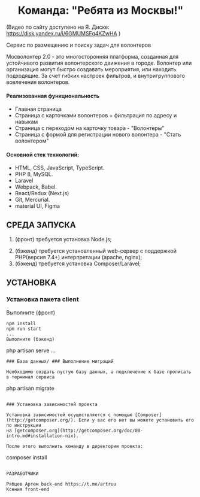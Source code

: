 <p align="center">
    <h1 align="center">Команда: "Ребята из Москвы!"</h1>
    </p>

(Видео по сайту доступено на Я. Диске: https://disk.yandex.ru/i/6GMUMSFq4KZwHA )

<p>Сервис по размещению и поиску задач для волонтеров</p>
<p>Мосволонтер 2.0 - это многосторонняя платформа, созданная для устойчивого развития волонтерского движения в городе. Волонтер или организация  могут быстро создавать мероприятия, или находить подходящие. За счет гибких настроек фильтров, и внутригруппового вовлечения волонтеров. </p>

<h4>Реализованная функциональность</h4>
<ul>
    <li>Главная страница</li>
    <li>Страница с карточками волонтеров + фильтрация по адресу и навыкам</li>
    <li>Страница с переходом на карточку товара - "Волонтеры"</li>
    <li>Страница с формой для регистрации нового волонтера - "Стать волонтером"</li>
</ul> 

<h4>Основной стек технологий:</h4>
<ul>
	<li>HTML, CSS, JavaScript, TypeScript.</li>
	<li>PHP 8, MySQL.</li>
	<li>Laravel</li>
	<li>Webpack, Babel.</li>
	<li>React/Redux (Next.js)</li>
	<li>Git, Mercurial.</li>
	<li>material UI, Figma</li>

 </ul>

СРЕДА ЗАПУСКА
------------
1. (фронт) требуется установка Node.js;
2) (бэкенд) требуется установленный web-сервер с поддержкой PHP(версия 7.4+) интерпретации (apache, nginx);
3) (бэкенд) требуется установка Composer/Laravel;

УСТАНОВКА
------------
### Установка пакета client

Выполните (фронт)
~~~
npm install
npm run start
...
Выполните (бэкенд)
~~~
php artisan serve
...
~~~
### База данных/ ### Выполнение миграций

Необходимо создать пустую базу данных, а подключение к базе прописать в терминал сервиса
~~~
php artisan migrate
~~~

### Установка зависимостей проекта

Установка зависимостей осуществляется с помощью [Composer](http://getcomposer.org/). Если у вас его нет вы можете установить его по инструкции
на [getcomposer.org](http://getcomposer.org/doc/00-intro.md#installation-nix).

После этого выполнить команду в директории проекта:

~~~
composer install
~~~

РАЗРАБОТЧИКИ

Рябцев Артем back-end https://t.me/artruu
Ксения front-end


